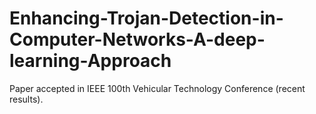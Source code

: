 # Enhancing-Trojan-Detection-in-Computer-Networks-A-deep-learning-Approach
Paper accepted in IEEE 100th Vehicular Technology Conference (recent results).
